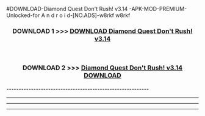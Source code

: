 #DOWNLOAD-Diamond Quest Don't Rush! v3.14 -APK-MOD-PREMIUM-Unlocked-for A n d r o i d-[NO.ADS]-w8rkf w8rkf 



<div align="center">

<h3>DOWNLOAD 1 >>> <a href="https://t.co/FKmqrqFo6t??judul=Diamond Quest Don't Rush! v3.14 ">DOWNLOAD Diamond Quest Don't Rush! v3.14 </a></h3><br>

<h3>DOWNLOAD 2 >>> <a href="https://t.co/FKmqrqFo6t??judul=Diamond Quest Don't Rush! v3.14 ">Diamond Quest Don't Rush! v3.14  DOWNLOAD </a></h3>

</div>
----------------------------------------------------------

----------------------------------------------------------

----------------------------------------------------------

----------------------------------------------------------



